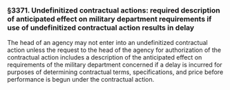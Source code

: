 ### §3371. Undefinitized contractual actions: required description of anticipated effect on military department requirements if use of undefinitized contractual action results in delay ###

The head of an agency may not enter into an undefinitized contractual action unless the request to the head of the agency for authorization of the contractual action includes a description of the anticipated effect on requirements of the military department concerned if a delay is incurred for purposes of determining contractual terms, specifications, and price before performance is begun under the contractual action.